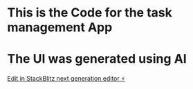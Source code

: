 # This is the Code for the task management App
# The UI was generated using AI

[Edit in StackBlitz next generation editor ⚡️](https://stackblitz.com/~/github.com/ritvikindupuri/sb1-qfis2aml)

